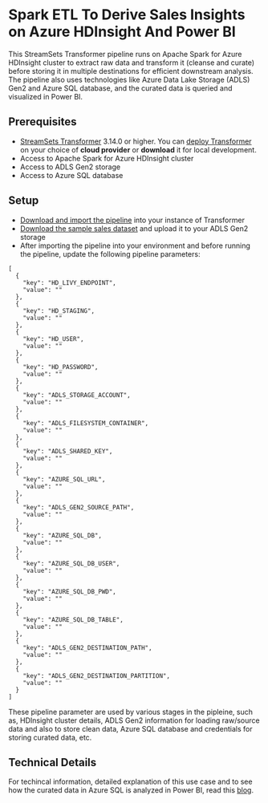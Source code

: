 Spark ETL To Derive Sales Insights on Azure HDInsight And Power BI
==================================================================

This StreamSets Transformer pipeline runs on Apache Spark for Azure HDInsight cluster to extract raw data and transform it (cleanse and curate) before storing it in multiple destinations for efficient downstream analysis. The pipeline also uses technologies like Azure Data Lake Storage (ADLS) Gen2 and Azure SQL database, and the curated data is queried and visualized in Power BI.

Prerequisites
---------------------

* [StreamSets Transformer](https://streamsets.com/products/dataops-platform/transformer-etl/) 3.14.0 or higher. You can [deploy Transformer](https://streamsets.com/products/dataops-platform/transformer-etl/download/) on your choice of **cloud provider** or **download** it for local development.
* Access to Apache Spark for Azure HDInsight cluster 
* Access to ADLS Gen2 storage
* Access to Azure SQL database

Setup
---------------------

* [Download and import the pipeline](https://github.com/iamontheinet/pipeline-library/blob/master/transformer/sample-pipelines/pipelines/Spark%20ETL%20To%20Derive%20Sales%20Insights%20on%20Azure%20HDInsight%20And%20Power%20BI/SalesInsightsOnAzureSQLHDInsight37efd28a-9c98-494b-85bd-c6fd8a85af10.json) into your instance of Transformer
* [Download the sample sales dataset](https://github.com/iamontheinet/pipeline-library/tree/master/transformer/sample-pipelines/pipelines/Spark%20ETL%20To%20Derive%20Sales%20Insights%20on%20Azure%20HDInsight%20And%20Power%20BI/dataset/sales) and upload it to your ADLS Gen2 storage
* After importing the pipeline into your environment and before running the pipeline, update the following pipeline parameters:

```
[
  {
    "key": "HD_LIVY_ENDPOINT",
    "value": ""
  },
  {
    "key": "HD_STAGING",
    "value": ""
  },
  {
    "key": "HD_USER",
    "value": ""
  },
  {
    "key": "HD_PASSWORD",
    "value": ""
  },
  {
    "key": "ADLS_STORAGE_ACCOUNT",
    "value": ""
  },
  {
    "key": "ADLS_FILESYSTEM_CONTAINER",
    "value": ""
  },
  {
    "key": "ADLS_SHARED_KEY",
    "value": ""
  },
  {
    "key": "AZURE_SQL_URL",
    "value": ""
  },
  {
    "key": "ADLS_GEN2_SOURCE_PATH",
    "value": ""
  },
  {
    "key": "AZURE_SQL_DB",
    "value": ""
  },
  {
    "key": "AZURE_SQL_DB_USER",
    "value": ""
  },
  {
    "key": "AZURE_SQL_DB_PWD",
    "value": ""
  },
  {
    "key": "AZURE_SQL_DB_TABLE",
    "value": ""
  },
  {
    "key": "ADLS_GEN2_DESTINATION_PATH",
    "value": ""
  },
  {
    "key": "ADLS_GEN2_DESTINATION_PARTITION",
    "value": ""
  }
]

```

These pipeline parameter are used by various stages in the pipleine, such as, HDInsight cluster details, ADLS Gen2 information for loading raw/source data and also to store clean data, Azure SQL database and credentials for storing curated data, etc.

Technical Details
------------------------------

For techincal information, detailed explanation of this use case and to see how the curated data in Azure SQL is analyzed in Power BI, read this [blog](https://bit.ly/SparkETLonHDInsight).

